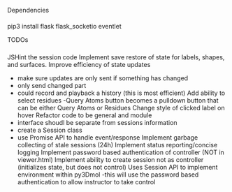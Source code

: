 Dependencies
####
pip3 install flask flask_socketio eventlet

TODOs
#####
JSHint the session code
Implement save restore of state for labels, shapes, and surfaces.
Improve efficiency of state updates
 - make sure updates are only sent if something has changed
 - only send changed part
 - could record and playback a history (this is most efficient)
Add ability to select residues
  -Query Atoms button becomes a pulldown button that can be either Query Atoms or Residues
Change style of clicked label on hover
Refactor code to be general and module
  - interface shoudl be separate from sessions information
  - create a Session class
  - use Promise API to handle event/response
Implement garbage collecting of stale sessions (24h)
Implement status reporting/concise logging
Implement password based authentication of controller (NOT in viewer.html)
Implement ability to create session not as controller (initializes state, but does not control)
Uses Session API to implement environment within py3Dmol
 -this will use the password based authentication to allow instructor to take control
